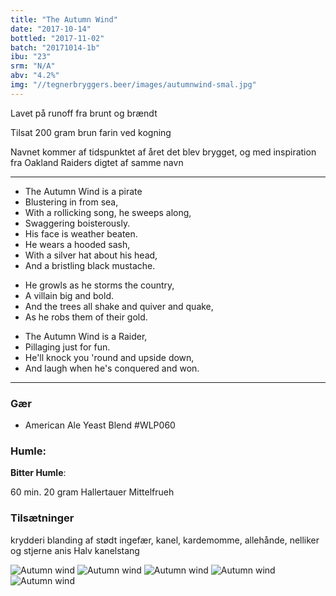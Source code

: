 ```yaml
---
title: "The Autumn Wind"
date: "2017-10-14"
bottled: "2017-11-02"
batch: "20171014-1b"
ibu: "23"
srm: "N/A"
abv: "4.2%"
img: "//tegnerbryggers.beer/images/autumnwind-smal.jpg"
---
```


Lavet på runoff fra brunt og brændt

Tilsat 200 gram brun farin ved kogning

Navnet kommer af tidspunktet af året det blev brygget, og med inspiration fra Oakland Raiders digtet af samme navn

---

* The Autumn Wind is a pirate
* Blustering in from sea,
* With a rollicking song, he sweeps along,
* Swaggering boisterously.
* His face is weather beaten.
* He wears a hooded sash,
* With a silver hat about his head,
* And a bristling black mustache.

- He growls as he storms the country,
- A villain big and bold.
- And the trees all shake and quiver and quake,
- As he robs them of their gold.

* The Autumn Wind is a Raider,
* Pillaging just for fun.
* He'll knock you 'round and upside down,
* And laugh when he's conquered and won.

---

### Gær

* American Ale Yeast Blend #WLP060

### Humle:

**Bitter Humle**:

60 min.
20 gram Hallertauer Mittelfrueh

### Tilsætninger

krydderi blanding af stødt ingefær, kanel, kardemomme, allehånde, nelliker og stjerne anis
Halv kanelstang

![Autumn wind](//tegnerbryggers.beer/images/autumnwind_label-min.jpg)
![Autumn wind](//tegnerbryggers.beer/images/autumnwind.jpg)
![Autumn wind](//tegnerbryggers.beer/images/autumnwind-glas-min.jpg)
![Autumn wind](//tegnerbryggers.beer/images/20180215_190257-min.jpg)
![Autumn wind](//tegnerbryggers.beer/images/20180215_190301-min.jpg)
